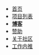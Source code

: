 - <a href="../index.html">首页</a>
- <a href="../page/projects.html">项目列表</a>
- <a href="../blog" style="text-decoration: underline;font-weight: bold;" >博客</a>
- <a href="../page/donate.html" >赞助</a>
- <a href="../page/community.html">关于社区</a>
- <a href="../page/job.html" >工作内推</a>
